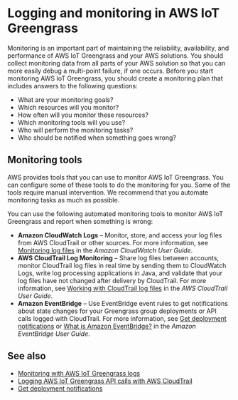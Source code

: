 # Logging and monitoring in AWS IoT Greengrass<a name="logging-and-monitoring"></a>

Monitoring is an important part of maintaining the reliability, availability, and performance of AWS IoT Greengrass and your AWS solutions\. You should collect monitoring data from all parts of your AWS solution so that you can more easily debug a multi\-point failure, if one occurs\. Before you start monitoring AWS IoT Greengrass, you should create a monitoring plan that includes answers to the following questions:
+ What are your monitoring goals?
+ Which resources will you monitor?
+ How often will you monitor these resources?
+ Which monitoring tools will you use?
+ Who will perform the monitoring tasks?
+ Who should be notified when something goes wrong?

## Monitoring tools<a name="monitoring_automated_manual"></a>

AWS provides tools that you can use to monitor AWS IoT Greengrass\. You can configure some of these tools to do the monitoring for you\. Some of the tools require manual intervention\. We recommend that you automate monitoring tasks as much as possible\.

You can use the following automated monitoring tools to monitor AWS IoT Greengrass and report when something is wrong:
+ **Amazon CloudWatch Logs** – Monitor, store, and access your log files from AWS CloudTrail or other sources\. For more information, see [Monitoring log files](https://docs.aws.amazon.com/AmazonCloudWatch/latest/DeveloperGuide/WhatIsCloudWatchLogs.html) in the *Amazon CloudWatch User Guide*\.
+ **AWS CloudTrail Log Monitoring** – Share log files between accounts, monitor CloudTrail log files in real time by sending them to CloudWatch Logs, write log processing applications in Java, and validate that your log files have not changed after delivery by CloudTrail\. For more information, see [Working with CloudTrail log files](https://docs.aws.amazon.com/awscloudtrail/latest/userguide/cloudtrail-working-with-log-files.html) in the *AWS CloudTrail User Guide*\. 
+ **Amazon EventBridge** – Use EventBridge event rules to get notifications about state changes for your Greengrass group deployments or API calls logged with CloudTrail\. For more information, see [Get deployment notifications](deployment-notifications.md) or [What is Amazon EventBridge?](https://docs.aws.amazon.com/eventbridge/latest/userguide/what-is-amazon-eventbridge.html) in the *Amazon EventBridge User Guide*\.

## See also<a name="logging-and-monitoring-see-also"></a>
+ [Monitoring with AWS IoT Greengrass logs](greengrass-logs-overview.md)
+ [Logging AWS IoT Greengrass API calls with AWS CloudTrail](logging-using-cloudtrail.md)
+ [Get deployment notifications](deployment-notifications.md)
